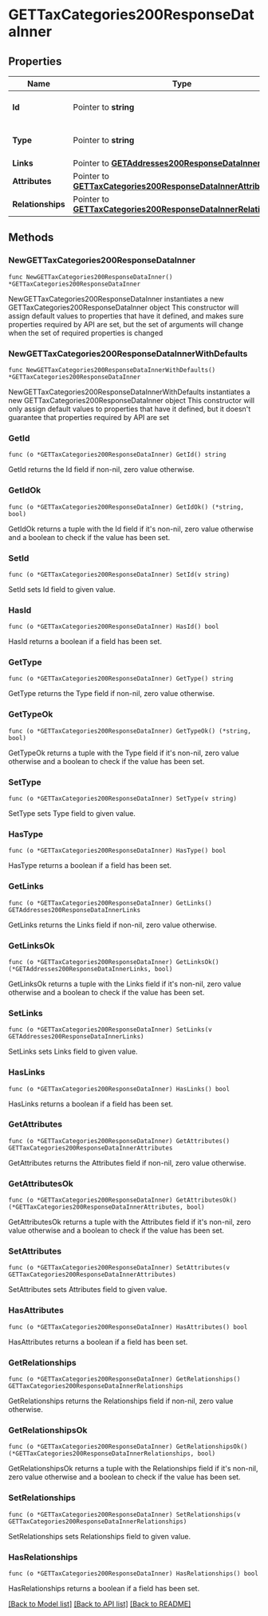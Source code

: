 # GETTaxCategories200ResponseDataInner

## Properties

Name | Type | Description | Notes
------------ | ------------- | ------------- | -------------
**Id** | Pointer to **string** | The resource&#39;s id | [optional] 
**Type** | Pointer to **string** | The resource&#39;s type | [optional] [default to "tax_categories"]
**Links** | Pointer to [**GETAddresses200ResponseDataInnerLinks**](GETAddresses200ResponseDataInnerLinks.md) |  | [optional] 
**Attributes** | Pointer to [**GETTaxCategories200ResponseDataInnerAttributes**](GETTaxCategories200ResponseDataInnerAttributes.md) |  | [optional] 
**Relationships** | Pointer to [**GETTaxCategories200ResponseDataInnerRelationships**](GETTaxCategories200ResponseDataInnerRelationships.md) |  | [optional] 

## Methods

### NewGETTaxCategories200ResponseDataInner

`func NewGETTaxCategories200ResponseDataInner() *GETTaxCategories200ResponseDataInner`

NewGETTaxCategories200ResponseDataInner instantiates a new GETTaxCategories200ResponseDataInner object
This constructor will assign default values to properties that have it defined,
and makes sure properties required by API are set, but the set of arguments
will change when the set of required properties is changed

### NewGETTaxCategories200ResponseDataInnerWithDefaults

`func NewGETTaxCategories200ResponseDataInnerWithDefaults() *GETTaxCategories200ResponseDataInner`

NewGETTaxCategories200ResponseDataInnerWithDefaults instantiates a new GETTaxCategories200ResponseDataInner object
This constructor will only assign default values to properties that have it defined,
but it doesn't guarantee that properties required by API are set

### GetId

`func (o *GETTaxCategories200ResponseDataInner) GetId() string`

GetId returns the Id field if non-nil, zero value otherwise.

### GetIdOk

`func (o *GETTaxCategories200ResponseDataInner) GetIdOk() (*string, bool)`

GetIdOk returns a tuple with the Id field if it's non-nil, zero value otherwise
and a boolean to check if the value has been set.

### SetId

`func (o *GETTaxCategories200ResponseDataInner) SetId(v string)`

SetId sets Id field to given value.

### HasId

`func (o *GETTaxCategories200ResponseDataInner) HasId() bool`

HasId returns a boolean if a field has been set.

### GetType

`func (o *GETTaxCategories200ResponseDataInner) GetType() string`

GetType returns the Type field if non-nil, zero value otherwise.

### GetTypeOk

`func (o *GETTaxCategories200ResponseDataInner) GetTypeOk() (*string, bool)`

GetTypeOk returns a tuple with the Type field if it's non-nil, zero value otherwise
and a boolean to check if the value has been set.

### SetType

`func (o *GETTaxCategories200ResponseDataInner) SetType(v string)`

SetType sets Type field to given value.

### HasType

`func (o *GETTaxCategories200ResponseDataInner) HasType() bool`

HasType returns a boolean if a field has been set.

### GetLinks

`func (o *GETTaxCategories200ResponseDataInner) GetLinks() GETAddresses200ResponseDataInnerLinks`

GetLinks returns the Links field if non-nil, zero value otherwise.

### GetLinksOk

`func (o *GETTaxCategories200ResponseDataInner) GetLinksOk() (*GETAddresses200ResponseDataInnerLinks, bool)`

GetLinksOk returns a tuple with the Links field if it's non-nil, zero value otherwise
and a boolean to check if the value has been set.

### SetLinks

`func (o *GETTaxCategories200ResponseDataInner) SetLinks(v GETAddresses200ResponseDataInnerLinks)`

SetLinks sets Links field to given value.

### HasLinks

`func (o *GETTaxCategories200ResponseDataInner) HasLinks() bool`

HasLinks returns a boolean if a field has been set.

### GetAttributes

`func (o *GETTaxCategories200ResponseDataInner) GetAttributes() GETTaxCategories200ResponseDataInnerAttributes`

GetAttributes returns the Attributes field if non-nil, zero value otherwise.

### GetAttributesOk

`func (o *GETTaxCategories200ResponseDataInner) GetAttributesOk() (*GETTaxCategories200ResponseDataInnerAttributes, bool)`

GetAttributesOk returns a tuple with the Attributes field if it's non-nil, zero value otherwise
and a boolean to check if the value has been set.

### SetAttributes

`func (o *GETTaxCategories200ResponseDataInner) SetAttributes(v GETTaxCategories200ResponseDataInnerAttributes)`

SetAttributes sets Attributes field to given value.

### HasAttributes

`func (o *GETTaxCategories200ResponseDataInner) HasAttributes() bool`

HasAttributes returns a boolean if a field has been set.

### GetRelationships

`func (o *GETTaxCategories200ResponseDataInner) GetRelationships() GETTaxCategories200ResponseDataInnerRelationships`

GetRelationships returns the Relationships field if non-nil, zero value otherwise.

### GetRelationshipsOk

`func (o *GETTaxCategories200ResponseDataInner) GetRelationshipsOk() (*GETTaxCategories200ResponseDataInnerRelationships, bool)`

GetRelationshipsOk returns a tuple with the Relationships field if it's non-nil, zero value otherwise
and a boolean to check if the value has been set.

### SetRelationships

`func (o *GETTaxCategories200ResponseDataInner) SetRelationships(v GETTaxCategories200ResponseDataInnerRelationships)`

SetRelationships sets Relationships field to given value.

### HasRelationships

`func (o *GETTaxCategories200ResponseDataInner) HasRelationships() bool`

HasRelationships returns a boolean if a field has been set.


[[Back to Model list]](../README.md#documentation-for-models) [[Back to API list]](../README.md#documentation-for-api-endpoints) [[Back to README]](../README.md)


